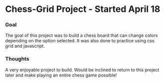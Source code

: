 # Chess-Grid Project - Started April 18

### Goal
The goal of this project was to build a chess board that can change colors depending on the option selected. It was also done to practice using css grid and javascript.

### Thoughts
A very enjoyable project to build. Would be inclined to return to this project later and make playing an entire chess game possible!

